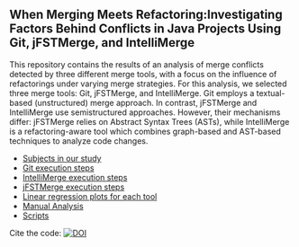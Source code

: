 ## When Merging Meets Refactoring:Investigating Factors Behind Conflicts in Java Projects Using Git, jFSTMerge, and IntelliMerge

This repository contains the results of an analysis of merge conflicts detected by three different merge tools, with a focus on the influence of refactorings under varying merge strategies. For this analysis, we selected three merge tools: Git, jFSTMerge, and IntelliMerge. Git employs a textual-based (unstructured) merge approach. In contrast, jFSTMerge and IntelliMerge use semistructured approaches. However, their mechanisms differ: jFSTMerge relies on Abstract Syntax Trees (ASTs), while IntelliMerge is a refactoring-aware tool which combines graph-based and AST-based techniques to analyze code changes.

* [Subjects in our study](/subjects.md)
* [Git execution steps](/git_execution/git_execution_steps.md)
* [IntelliMerge execution steps](/intellimerge_execution/intellimerge_execution_steps.md)
* [jFSTMerge execution steps](/jfstmerge_execution/jfstmerge_execution_steps.md)
* [Linear regression plots for each tool](/linear_regression)
* [Manual Analysis](/manual_analysis)
* [Scripts](https://doi.org/10.5281/zenodo.13912933)

Cite the code: [![DOI](https://zenodo.org/badge/DOI/10.5281/zenodo.13912933.svg)](https://doi.org/10.5281/zenodo.13912933)



